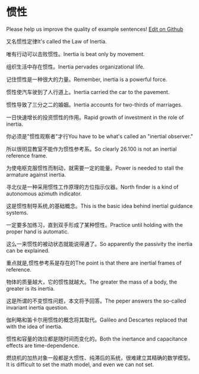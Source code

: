 # 惯性

Please help us improve the quality of example sentences! [Edit on Github](https://github.com/jiyushe/jiyu-example-sentence-source/blob/main/chinese/guanxing.md)

<p><span class="chinese">又名惯性定律</span><span class="english">It's called the Law of Inertia.</span></p>

<p><span class="chinese">唯有行动可以击败惯性。</span><span class="english">Inertia is beat only by movement.</span></p>

<p><span class="chinese">组织生活中存在惯性。</span><span class="english">Inertia pervades organizational life.</span></p>

<p><span class="chinese">记住惯性是一种很大的力量。</span><span class="english">Remember, inertia is a powerful force.</span></p>

<p><span class="chinese">惯性使汽车驶到了人行道上。</span><span class="english">Inertia carried the car to the pavement.</span></p>

<p><span class="chinese">惯性导致了三分之二的婚姻。</span><span class="english">Inertia accounts for two-thirds of marriages.</span></p>

<p><span class="chinese">一日快速增长的投资惯性的作用。</span><span class="english">Rapid growth of investment in the role of inertia.</span></p>

<p><span class="chinese">你必须是"惯性观察者"才行</span><span class="english">You have to be what's called an "inertial observer."</span></p>

<p><span class="chinese">所以很明显教室不能作为惯性参考系。</span><span class="english">So clearly 26.100 is not an inertial reference frame.</span></p>

<p><span class="chinese">为使电枢克服惯性而制动，就需要一定的能量。</span><span class="english">Power is needed to stall the armature against inertia.</span></p>

<p><span class="chinese">寻北仪是一种采用惯性工作原理的方位指示仪器。</span><span class="english">North finder is a kind of autonomous azimuth indicator.</span></p>

<p><span class="chinese">这是惯性制导系统,的基础概念。</span><span class="english">This is the basic idea behind inertial guidance systems.</span></p>

<p><span class="chinese">一定要多加练习，直到双手形成了某种惯性。</span><span class="english">Practice until holding with the proper hand is automatic.</span></p>

<p><span class="chinese">这么一来惯性的被动状态就能说得通了。</span><span class="english">So apparently the passivity the inertia can be explained.</span></p>

<p><span class="chinese">重点就是,惯性参考系是存在的</span><span class="english">The point is that there are inertial frames of reference.</span></p>

<p><span class="chinese">物体的质量越大，它的惯性就越大。</span><span class="english">The greater the mass of a body, the greater is its inertia.</span></p>

<p><span class="chinese">这是所谓的不变惯性问题，本文将予回答。</span><span class="english">The peper answers the so-called invariant inertia question.</span></p>

<p><span class="chinese">伽利略和笛卡尔用惯性的概念将其取代。</span><span class="english">Galileo and Descartes replaced that with the idea of inertia.</span></p>

<p><span class="chinese">惯性和容量的效应都是随时间而变化的。</span><span class="english">Both the inertance and capacitance effects are time-dependence.</span></p>

<p><span class="chinese">燃烧机的加热对象一般都是大惯性、纯滞后的系统，很难建立其精确的数学模型。</span><span class="english">It is difficult to set the math model, and even we can not set.</span></p>

